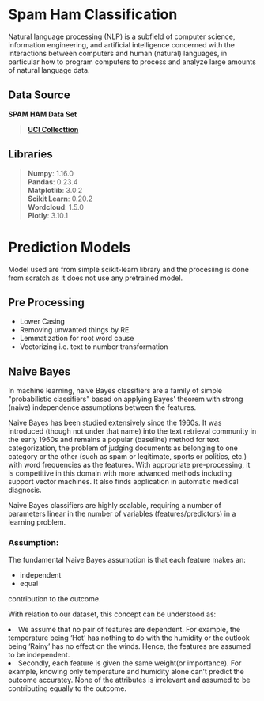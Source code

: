 # Spam Ham Classification

Natural language processing (NLP) is a subfield of computer science, information engineering, and artificial intelligence concerned with the interactions between computers and human (natural) languages, in particular how to program computers to process and analyze large amounts of natural language data.
## Data Source
<b>SPAM HAM Data Set</b>
> <b><a href="https://archive.ics.uci.edu/ml/datasets/sms+spam+collection">UCI Collecttion</a></b>

## Libraries

> <b>Numpy</b>: 1.16.0<br>
> <b>Pandas</b>: 0.23.4<br>
> <b>Matplotlib</b>: 3.0.2<br>
> <b>Scikit Learn</b>: 0.20.2<br>
> <b>Wordcloud</b>: 1.5.0<br>
> <b>Plotly</b>: 3.10.1<br>

# Prediction Models
Model used are from simple scikit-learn library and the procesiing is done from scratch as it does not use any pretrained model.
## Pre Processing
<ul>
  <li>Lower Casing</li>
  <li>Removing unwanted things by RE</li>
  <li>Lemmatization for root word cause</li>
  <li>Vectorizing i.e. text to number transformation</li>
</ul>

## Naive Bayes
In machine learning, naive Bayes classifiers are a family of simple "probabilistic classifiers" based on applying Bayes' theorem with strong (naive) independence assumptions between the features.

Naive Bayes has been studied extensively since the 1960s. It was introduced (though not under that name) into the text retrieval community in the early 1960s and remains a popular (baseline) method for text categorization, the problem of judging documents as belonging to one category or the other (such as spam or legitimate, sports or politics, etc.) with word frequencies as the features. With appropriate pre-processing, it is competitive in this domain with more advanced methods including support vector machines. It also finds application in automatic medical diagnosis.

Naive Bayes classifiers are highly scalable, requiring a number of parameters linear in the number of variables (features/predictors) in a learning problem. 

<h3>Assumption:</h3>

The fundamental Naive Bayes assumption is that each feature makes an:
<ul>
<li>independent</li>
<li>equal</li>
</ul>
contribution to the outcome.

With relation to our dataset, this concept can be understood as:

<li>We assume that no pair of features are dependent. For example, the temperature being ‘Hot’ has nothing to do with the humidity or the outlook being ‘Rainy’ has no effect on the winds. Hence, the features are assumed to be independent.</li>
<li>Secondly, each feature is given the same weight(or importance). For example, knowing only temperature and humidity alone can’t predict the outcome accuratey. None of the attributes is irrelevant and assumed to be contributing equally to the outcome.</li>
<br>
